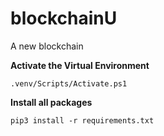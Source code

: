 # blockchainU
A new blockchain 

**Activate the Virtual Environment**
```
.venv/Scripts/Activate.ps1

```
**Install all packages**
```
pip3 install -r requirements.txt
```

